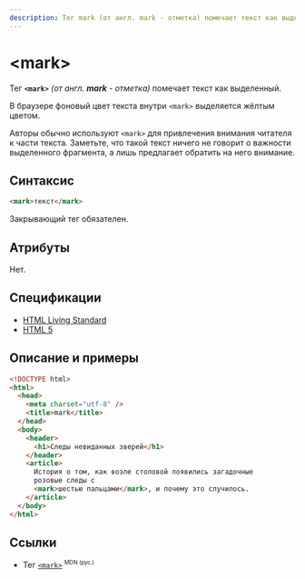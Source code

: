 ```yaml
---
description: Тег mark (от англ. mark - отметка) помечает текст как выделенный
---
```


# &lt;mark&gt;

Тег **`<mark>`** _(от англ. **mark** - отметка)_ помечает текст как выделенный.

В браузере фоновый цвет текста внутри `<mark>` выделяется жёлтым цветом.

Авторы обычно используют `<mark>` для привлечения внимания читателя к части текста. Заметьте, что такой текст ничего не говорит о важности выделенного фрагмента, а лишь предлагает обратить на него внимание.

## Синтаксис

```html
<mark>текст</mark>
```

Закрывающий тег обязателен.

## Атрибуты

Нет.

## Спецификации

- [HTML Living Standard](https://html.spec.whatwg.org/multipage/semantics.html#the-mark-element)
- [HTML 5](http://www.w3.org/TR/html5/text-level-semantics.html#the-mark-element)

## Описание и примеры

```html
<!DOCTYPE html>
<html>
  <head>
    <meta charset="utf-8" />
    <title>mark</title>
  </head>
  <body>
    <header>
      <h1>Следы невиданных зверей</h1>
    </header>
    <article>
      История о том, как возле столовой появились загадочные
      розовые следы с
      <mark>шестью пальцами</mark>, и почему это случилось.
    </article>
  </body>
</html>
```

## Ссылки

- Тег [`<mark>`](https://developer.mozilla.org/ru/docs/Web/HTML/Element/mark) <sup><small>MDN (рус.)</small></sup>
